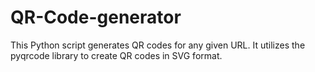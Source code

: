 # QR-Code-generator

This Python script generates QR codes for any given URL. It utilizes the pyqrcode library to create QR codes in SVG format.
